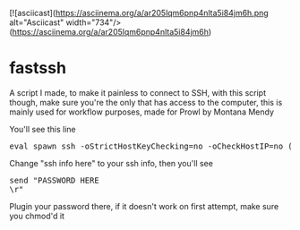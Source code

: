 [![asciicast](https://asciinema.org/a/ar205lqm6pnp4nlta5i84jm6h.png alt="Asciicast" width="734"/></a>(https://asciinema.org/a/ar205lqm6pnp4nlta5i84jm6h)

# fastssh


A script I made, to make it painless to connect to SSH, with this script though, make sure you're the only that has access to the computer, this is mainly used for workflow purposes, made for Prowl by Montana Mendy

You'll see this line

<pre>eval spawn ssh -oStrictHostKeyChecking=no -oCheckHostIP=no (ssh info here)</pre>

Change "ssh info here" to your ssh info, then you'll see 

<pre>send "PASSWORD HERE
\r"</pre>

Plugin your password there, if it doesn't work on first attempt, make sure you chmod'd it 
